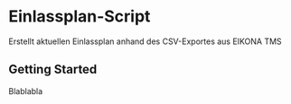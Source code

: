 # Einlassplan-Script
Erstellt aktuellen Einlassplan anhand des CSV-Exportes aus EIKONA TMS  

## Getting Started
Blablabla
